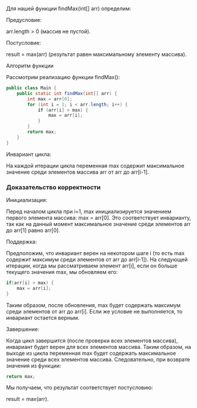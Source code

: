 Для нашей функции findMax(int[] arr) определим:

Предусловие:

arr.length > 0 (массив не пустой).

Постусловие:

result = max(arr) (результат равен максимальному элементу массива).

Алгоритм функции

Рассмотрим реализацию функции findMax():

```java
public class Main {
    public static int findMax(int[] arr) {
        int max = arr[0];
        for (int i = 1; i < arr.length; i++) {
            if (arr[i] > max) {
                max = arr[i];
            }
        }
        return max;
    }
}
```

Инвариант цикла:

На каждой итерации цикла переменная max содержит максимальное значение среди элементов массива arr от arr до arr[i-1].

### Доказательство корректности

Инициализация:

Перед началом цикла при i=1, max инициализируется значением первого элемента массива: max = arr[0].
Это соответствует инварианту, так как на данный момент максимальное значение среди элементов arr до arr[1] равно arr[0].

Поддержка:

Предположим, что инвариант верен на некотором шаге i (то есть max содержит максимум среди элементов от arr до arr[i-1]).
На следующей итерации, когда мы рассматриваем элемент arr[i], если он больше текущего значения max, мы обновляем его:

```java
if(arr[i] > max) {
    max = arr[i];
}
```

Таким образом, после обновления, max будет содержать максимум среди элементов от arr до arr[i]. Если же условие не
выполняется, то инвариант остается верным.

Завершение:

Когда цикл завершится (после проверки всех элементов массива), инвариант будет верен для всех элементов массива. Таким
образом, на выходе из цикла переменная max будет содержать максимальное значение среди всех элементов массива.
Следовательно, при возврате значения из функции:
```java
return max;
```

Мы получаем, что результат соответствует постусловию:

result = max(arr).